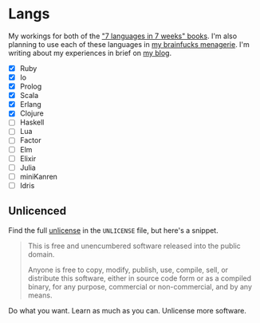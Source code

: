 # Langs

My workings for both of the ["7 languages in 7 weeks" books][books]. I'm also planning to use each of these languages in [my brainfucks menagerie][brainfucks]. I'm writing about my experiences in brief on [my blog][blog].

 * [X] Ruby
 * [X] Io
 * [X] Prolog
 * [X] Scala
 * [X] Erlang
 * [X] Clojure
 * [ ] Haskell
 * [ ] Lua
 * [ ] Factor
 * [ ] Elm
 * [ ] Elixir
 * [ ] Julia
 * [ ] miniKanren
 * [ ] Idris

## Unlicenced

Find the full [unlicense][] in the `UNLICENSE` file, but here's a snippet.

>This is free and unencumbered software released into the public domain.
>
>Anyone is free to copy, modify, publish, use, compile, sell, or distribute this software, either in source code form or as a compiled binary, for any purpose, commercial or non-commercial, and by any means.

Do what you want. Learn as much as you can. Unlicense more software.

[books]: https://pragprog.com/book/btlang/seven-languages-in-seven-weeks
[brainfucks]: https://github.com/Wolfy87/brainfucks
[unlicense]: http://unlicense.org/
[blog]: http://oli.me.uk/category/langs/
